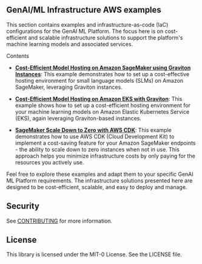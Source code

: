 ## GenAI/ML Infrastructure AWS examples

This section contains examples and infrastructure-as-code (IaC) configurations for the GenAI ML Platform. The focus here is on cost-efficient and scalable infrastructure solutions to support the platform's machine learning models and associated services.

Contents
- [**Cost-Efficient Model Hosting on Amazon SageMaker using Graviton Instances**](https://github.com/aws-samples/genai-ml-platform-examples/tree/main/infrastructure/cost-efficient-model-inference-sagemaker-graviton): This example demonstrates how to set up a cost-effective hosting environment for small language models (SLMs) on Amazon SageMaker, leveraging Graviton instances.

- [**Cost-Efficient Model Hosting on Amazon EKS with Graviton**](https://github.com/aws-samples/genai-ml-platform-examples/tree/main/infrastructure/efficient%20model%20inference): This example shows how to set up a cost-efficient hosting environment for your machine learning models on Amazon Elastic Kubernetes Service (EKS), again leveraging Graviton-based instances.

- [**SageMaker Scale Down to Zero with AWS CDK**](https://github.com/aws-samples/genai-ml-platform-examples/tree/main/infrastructure/inference_component_scale_to_zero): This example demonstrates how to use AWS CDK (Cloud Development Kit) to implement a cost-saving feature for your Amazon SageMaker endpoints - the ability to scale down to zero instances when not in use. This approach helps you minimize infrastructure costs by only paying for the resources you actively use.

Feel free to explore these examples and adapt them to your specific GenAI ML Platform requirements. The infrastructure solutions presented here are designed to be cost-efficient, scalable, and easy to deploy and manage.

## Security

See [CONTRIBUTING](CONTRIBUTING.md#security-issue-notifications) for more information.

## License

This library is licensed under the MIT-0 License. See the LICENSE file.

